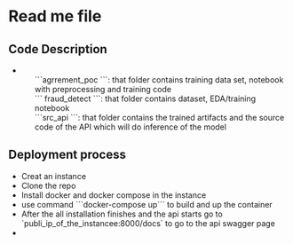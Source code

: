 <h1>Read me file</h1>
<h2>Code Description</h2>
<ul>
<li>
<ul>```agrrement_poc ```: that folder contains training data set, notebook with preprocessing and training code</ul>
<ul>``` fraud_detect ```: that folder contains dataset, EDA/training notebook </ul>
<ul>```src_api ```: that folder contains the trained artifacts and the source code of the API which will do inference of the model</ul>
</li></ul>
<h2>Deployment process</h2>
<ul>
<li>Creat an instance </li>
<li>Clone the repo</li>
<li>Install docker and docker compose in the instance</li>
<li>use command ```docker-compose up``` to build and up the container</li>
<li>After the all installation finishes and the api starts go to `publi_ip_of_the_instancee:8000/docs` to go to the api swagger page</li>
<li></li></ul>
